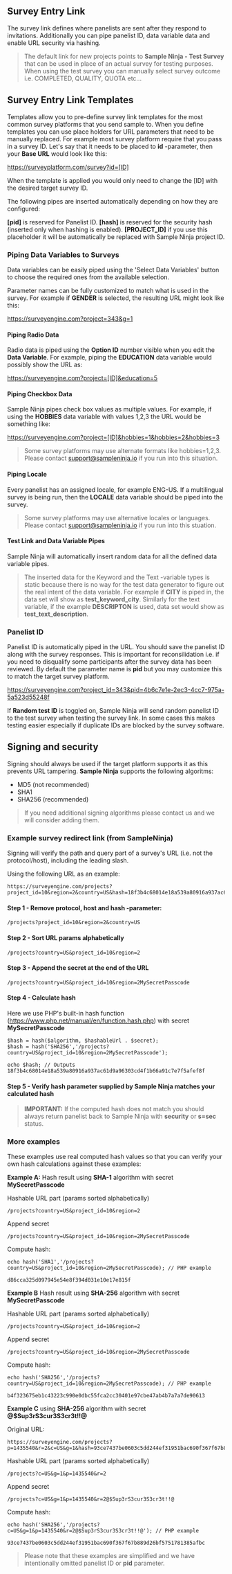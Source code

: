 ## Survey Entry Link

The survey link defines where panelists are sent after they respond to invitations. Additionally you can pipe panelist ID, data variable data and enable URL security via hashing.

> The default link for new projects points to **Sample Ninja - Test Survey** that can be used in place of an actual survey for testing purposes. When using the test survey you can manually select survey outcome i.e. COMPLETED, QUALITY, QUOTA etc...

## Survey Entry Link Templates
Templates allow you to pre-define survey link templates for the most common survey platforms that you send sample to. When you define templates you can use place holders for URL parameters that need to be manually replaced. For example most survey platform require that you pass in a survey ID. Let's say that it needs to be placed to **id** -parameter, then your **Base URL** would look like this:

https://surveyplatform.com/survey?id=[ID]

When the template is applied you would only need to change the [ID] with the desired target survey ID.

The following pipes are inserted automatically depending on how they are configured:

**[pid]** is reserved for Panelist ID.
**[hash]** is reserved for the security hash (inserted only when hashing is enabled).
**[PROJECT_ID]** if you use this placeholder it will be automatically be replaced with Sample Ninja project ID.

### Piping Data Variables to Surveys
Data variables can be easily piped using the 'Select Data Variables' button to choose the required ones from the available selection.

Parameter names can be fully customized to match what is used in the survey. For example if **GENDER** is selected, the resulting URL might look like this:

https://surveyengine.com?project=343&g=1

#### Piping Radio Data
Radio data is piped using the **Option ID** number visible when you edit the **Data Variable**. For example, piping the **EDUCATION** data variable would possibly show the URL as:

https://surveyengine.com?project=[ID]&education=5

#### Piping Checkbox Data
Sample Ninja pipes check box values as multiple values. For example, if using the **HOBBIES** data variable with values 1,2,3 the URL would be something like:

https://surveyengine.com?project=[ID]&hobbies=1&hobbies=2&hobbies=3

> Some survey platforms may use alternate formats like hobbies=1,2,3. Please contact support@sampleninja.io if you run into this situation.

#### Piping Locale
Every panelist has an assigned locale, for example ENG-US. If a multilingual survey is being run, then the **LOCALE** data variable should be piped into the survey.

> Some survey platforms may use alternative locales or languages. Please contact support@sampleninja.io if you run into this stuation.

#### Test Link and Data Variable Pipes
Sample Ninja will automatically insert random data for all the defined data variable pipes.

> The inserted data for the Keyword and the Text -variable types is static because there is no way for the test data generator to figure out the real intent of the data variable. For example if **CITY** is piped in, the data set will show as **test_keyword_city**. Similarly for the text variable, if the example **DESCRIPTON** is used, data set would show as **test_text_description**.
 
### Panelist ID
Panelist ID is automatically piped in the URL. You should save the panelist ID along with the survey responses. This is important for reconsilidation i.e. if you need to disqualify some participants after the survey data has been reviewed. By default the parameter name is **pid** but you may customize this to match the target survey platform.

https://surveyengine.com?project_id=343&pid=4b6c7e1e-2ec3-4cc7-975a-5a523d55248f

If **Random test ID** is toggled on, Sample Ninja will send random panelist ID to the test survey when testing the survey link. In some cases this makes testing easier especially if duplicate IDs are blocked by the survey software.


## Signing and security
Signing should always be used if the target platform supports it as this prevents URL tampering. **Sample Ninja** supports the following algoritms:

- MD5 (not recommended)
- SHA1 
- SHA256 (recommended)

> If you need additional signing algorithms please contact us and we will consider adding them.

### Example survey redirect link (from SampleNinja)
Signing will verify the path and query part of a survey's URL (i.e. not the protocol/host), including the leading slash. 

Using the following URL as an example:

```
https://surveyengine.com/projects?project_id=10&region=2&country=US&hash=18f3b4c68014e18a539a80916a937ac61d9a96303cd4f1b66a91c7e7f5afef8f
```

#### Step 1 - Remove protocol, host and hash -parameter:

```
/projects?project_id=10&region=2&country=US
```
#### Step 2 - Sort URL params alphabetically
```
/projects?country=US&project_id=10&region=2
```
#### Step 3 - Append the secret at the end of the URL
```
/projects?country=US&project_id=10&region=2MySecretPasscode
```
#### Step 4 - Calculate hash

Here we use PHP's built-in hash function (https://www.php.net/manual/en/function.hash.php) with secret **MySecretPasscode**

```
$hash = hash($algorithm, $hashableUrl . $secret);
$hash = hash('SHA256','/projects?country=US&project_id=10&region=2MySecretPasscode');

echo $hash; // Outputs 18f3b4c68014e18a539a80916a937ac61d9a96303cd4f1b66a91c7e7f5afef8f
```

#### Step 5 - Verify hash parameter supplied by Sample Ninja matches your calculated hash

> **IMPORTANT:** If the computed hash does not match you should always return panelist back to Sample Ninja with **security** or **s=sec** status.

### More examples

These examples use real computed hash values so that you can verify your own hash calculations against these examples:

**Example A:** Hash result using **SHA-1** algorithm with secret **MySecretPasscode**

Hashable URL part (params sorted alphabetically)
```
/projects?country=US&project_id=10&region=2
```

Append secret
```
/projects?country=US&project_id=10&region=2MySecretPasscode
```

Compute hash:
```
echo hash('SHA1','/projects?country=US&project_id=10&region=2MySecretPasscode); // PHP example

d86cca325d097945e54e8f394d031e10e17e815f
```

**Example B** Hash result using **SHA-256** algorithm with secret **MySecretPasscode**

Hashable URL part (params sorted alphabetically)
```
/projects?country=US&project_id=10&region=2
```

Append secret
```
/projects?country=US&project_id=10&region=2MySecretPasscode
```

Compute hash:
```
echo hash('SHA256','/projects?country=US&project_id=10&region=2MySecretPasscode); // PHP example

b4f323675eb1c43223c990e0dbc55fca2cc30401e97cbe47ab4b7a7a7de90613
```
**Example C** using **SHA-256** algorithm with secret **@$Sup3rS3cur3S3cr3t!!@**

Original URL: 
```
https://surveyengine.com/projects?p=1435540&r=2&c=US&g=1&hash=93ce7437be0603c5dd244ef31951bac690f367f67b889d26bf5751781385afbc
```
Hashable URL part (params sorted alphabetically)
```
/projects?c=US&g=1&p=1435540&r=2
```
Append secret
```
/projects?c=US&g=1&p=1435540&r=2@$Sup3rS3cur3S3cr3t!!@
```
Compute hash:
```
echo hash('SHA256','/projects?c=US&g=1&p=1435540&r=2@$Sup3rS3cur3S3cr3t!!@'); // PHP example

93ce7437be0603c5dd244ef31951bac690f367f67b889d26bf5751781385afbc
```


> Please note that these examples are simplified and we have intentionally omitted panelist ID or **pid** parameter.

